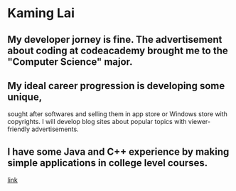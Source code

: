 # Kaming Lai
## My developer jorney is fine. The advertisement about coding at codeacademy brought me to the "Computer Science" major.
## My ideal career progression is developing some unique,
sought after softwares and selling them in app store or Windows store 
with copyrights. 
I will develop blog sites about popular topics with viewer-friendly advertisements.
## I have some Java and C++ experience by making simple applications in college level courses.
[link](https://www.codecademy.com/officiallai4521475887167)
